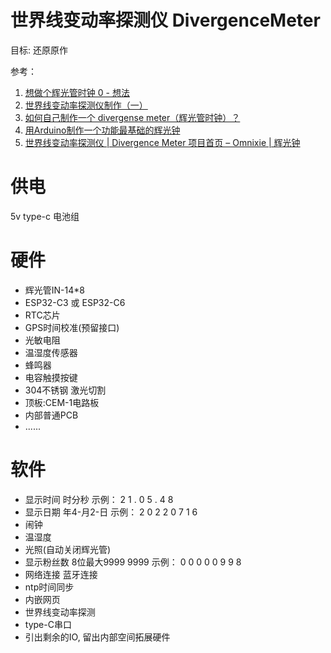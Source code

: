 # 世界线变动率探测仪 DivergenceMeter

目标: 还原原作

参考：
1. [想做个辉光管时钟 0 - 想法](https://zhuanlan.zhihu.com/p/37329082)
2. [世界线变动率探测仪制作（一）](https://zhuanlan.zhihu.com/p/28265652)
3. [如何自己制作一个 divergense meter（辉光管时钟）？](https://www.zhihu.com/question/34564116)
4. [用Arduino制作一个功能最基础的辉光钟](https://juejin.cn/post/6844903862793404430)
5. [世界线变动率探测仪 | Divergence Meter 项目首页 – Omnixie | 辉光钟](https://nixieclock.org/?p=649)

# 供电
5v type-c
电池组

# 硬件
* 辉光管IN-14*8
* ESP32-C3 或 ESP32-C6
* RTC芯片
* GPS时间校准(预留接口)
* 光敏电阻
* 温湿度传感器
* 蜂鸣器
* 电容触摸按键
* 304不锈钢 激光切割
* 顶板:CEM-1电路板
* 内部普通PCB
* ......

# 软件
* 显示时间 时分秒 示例： 2 1 . 0 5 . 4 8 
* 显示日期 年4-月2-日     示例： 2 0 2 2 0 7 1 6
* 闹钟
* 温湿度
* 光照(自动关闭辉光管)
* 显示粉丝数 8位最大9999 9999 示例： 0 0 0 0 0 9 9 8
* 网络连接 蓝牙连接
* ntp时间同步
* 内嵌网页
* 世界线变动率探测
* type-C串口
* 引出剩余的IO, 留出内部空间拓展硬件